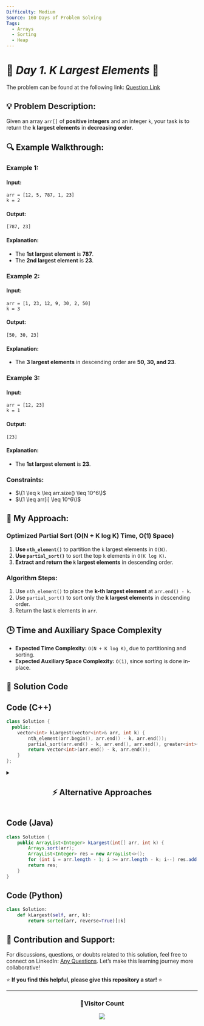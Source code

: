 ```yaml
---
Difficulty: Medium
Source: 160 Days of Problem Solving
Tags:
  - Arrays
  - Sorting
  - Heap
---
```


# 🚀 _Day 1. K Largest Elements_ 🧠

The problem can be found at the following link: [Question Link](https://www.geeksforgeeks.org/batch/gfg-160-problems/track/heap-gfg-160/problem/k-largest-elements4206)

## 💡 **Problem Description:**

Given an array `arr[]` of **positive integers** and an integer `k`, your task is to return the **k largest elements** in **decreasing order**.

## 🔍 **Example Walkthrough:**

### **Example 1:**

#### **Input:**

```plaintext
arr = [12, 5, 787, 1, 23]
k = 2
```

#### **Output:**

```plaintext
[787, 23]
```

#### **Explanation:**

- The **1st largest element** is **787**.
- The **2nd largest element** is **23**.

### **Example 2:**

#### **Input:**

```plaintext
arr = [1, 23, 12, 9, 30, 2, 50]
k = 3
```

#### **Output:**

```plaintext
[50, 30, 23]
```

#### **Explanation:**

- The **3 largest elements** in descending order are **50, 30, and 23**.

### **Example 3:**

#### **Input:**

```plaintext
arr = [12, 23]
k = 1
```

#### **Output:**

```plaintext
[23]
```

#### **Explanation:**

- The **1st largest element** is **23**.

### **Constraints:**

- $\(1 \leq k \leq arr.size() \leq 10^6\)$
- $\(1 \leq arr[i] \leq 10^6\)$

## 🎯 **My Approach:**

### **Optimized Partial Sort (O(N + K log K) Time, O(1) Space)**

1. **Use `nth_element()`** to partition the `k` largest elements in `O(N)`.
2. **Use `partial_sort()`** to sort the top `k` elements in `O(K log K)`.
3. **Extract and return the `k` largest elements** in descending order.

### **Algorithm Steps:**

1. Use `nth_element()` to place the **k-th largest element** at `arr.end() - k`.
2. Use `partial_sort()` to sort only the **k largest elements** in descending order.
3. Return the last `k` elements in `arr`.

## 🕒 **Time and Auxiliary Space Complexity**

- **Expected Time Complexity:** `O(N + K log K)`, due to partitioning and sorting.
- **Expected Auxiliary Space Complexity:** `O(1)`, since sorting is done in-place.

## 📝 **Solution Code**

## **Code (C++)**

```cpp
class Solution {
  public:
    vector<int> kLargest(vector<int>& arr, int k) {
        nth_element(arr.begin(), arr.end() - k, arr.end());
        partial_sort(arr.end() - k, arr.end(), arr.end(), greater<int>());
        return vector<int>(arr.end() - k, arr.end());
    }
};
```

<details>
  <summary><h2 align="center">⚡ Alternative Approaches</h2></summary>

## **2️⃣ Min-Heap Approach (O(N log K) Time, O(K) Space)**

### **Approach:**

1. **Maintain a min-heap of size `k`** using a priority queue.
2. **Push elements into the heap** and ensure it only keeps `k` largest elements.
3. **Extract elements in descending order** from the heap.

### **Code (C++)**

```cpp
class Solution {
  public:
    vector<int> kLargest(vector<int>& arr, int k) {
        priority_queue<int, vector<int>, greater<int>> pq(arr.begin(), arr.begin() + k);
        for (int i = k; i < arr.size(); i++)
            if (arr[i] > pq.top()) pq.pop(), pq.push(arr[i]);
        vector<int> res(k);
        while (!pq.empty()) res[--k] = pq.top(), pq.pop();
        return res;
    }
};
```

🔹 **Pros:** Efficient for real-time data processing.  
🔹 **Cons:** Extra space (`O(K)`) for the heap.

## **3️⃣ Sorting Approach (O(N log N) Time, O(1) Space)**

### **Approach:**

1. **Sort the array in descending order** using `sort()`.
2. **Return the first `k` elements** from the sorted array.

### **Code (C++)**

```cpp
class Solution {
  public:
    vector<int> kLargest(vector<int>& arr, int k) {
        sort(arr.rbegin(), arr.rend());
        return vector<int>(arr.begin(), arr.begin() + k);
    }
};
```

🔹 **Pros:** Simple to implement.  
🔹 **Cons:** Inefficient for large `N` due to sorting.

## **📊 Comparison of Approaches**

| **Approach**                  | ⏱️ **Time Complexity** | 🗂️ **Space Complexity** | ⚡ **Method** | ✅ **Pros**                     | ⚠️ **Cons**        |
| ----------------------------- | ---------------------- | ----------------------- | ------------- | ------------------------------- | ------------------ |
| **Optimized Partial Sort**    | 🟢 `O(N + K log K)`    | 🟢 `O(1)`               | Partial Sort  | Best runtime & space efficiency | None               |
| **Min-Heap (Priority Queue)** | 🟡 `O(N log K)`        | 🟡 `O(K)`               | Heap-based    | Good for streaming data         | Extra space usage  |
| **Sorting Approach**          | 🔴 `O(N log N)`        | 🟢 `O(1)`               | Sorting       | Simple & easy to implement      | Slow for large `N` |

## **💡 Best Choice?**

- ✅ **For best efficiency:** **Partial Sort (`O(N + K log K)`, `O(1)`)**.
- ✅ **For real-time data processing:** **Min-Heap (`O(N log K)`, `O(K)`)**.
- ✅ **For simplicity:** **Sorting Approach (`O(N log N)`, `O(1)`)**.

</details>

## **Code (Java)**

```java
class Solution {
    public ArrayList<Integer> kLargest(int[] arr, int k) {
        Arrays.sort(arr);
        ArrayList<Integer> res = new ArrayList<>();
        for (int i = arr.length - 1; i >= arr.length - k; i--) res.add(arr[i]);
        return res;
    }
}
```

## **Code (Python)**

```python
class Solution:
    def kLargest(self, arr, k):
        return sorted(arr, reverse=True)[:k]
```

## 🎯 **Contribution and Support:**

For discussions, questions, or doubts related to this solution, feel free to connect on LinkedIn: [Any Questions](https://www.linkedin.com/in/patel-hetkumar-sandipbhai-8b110525a/). Let’s make this learning journey more collaborative!

⭐ **If you find this helpful, please give this repository a star!** ⭐

---

<div align="center">
  <h3><b>📍Visitor Count</b></h3>
</div>

<p align="center">
  <img src="https://profile-counter.glitch.me/Hunterdii/count.svg" />
</p>
